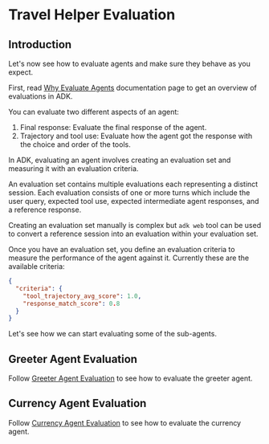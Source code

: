 # Travel Helper Evaluation

## Introduction

Let's now see how to evaluate agents and make sure they behave as you expect. 

First, read [Why Evaluate Agents](https://google.github.io/adk-docs/evaluate/) documentation page to get an overview of 
evaluations in ADK. 

You can evaluate two different aspects of an agent:

1. Final response: Evaluate the final response of the agent.
2. Trajectory and tool use: Evaluate how the agent got the response with the choice and order of the tools.

In ADK, evaluating an agent involves creating an evaluation set and measuring it with an evaluation criteria. 

An evaluation set contains multiple evaluations each representing a distinct session. Each evaluation consists of one or
more turns which include the user query, expected tool use, expected intermediate agent responses, and a reference response. 

Creating an evaluation set manually is complex but `adk web` tool can be used to convert a reference session into an 
evaluation within your evaluation set.

Once you have an evaluation set, you define an evaluation criteria to measure the performance of the agent against it.
Currently these are the available criteria:

```json
{
  "criteria": {
    "tool_trajectory_avg_score": 1.0,
    "response_match_score": 0.8
  }
}
```

Let's see how we can start evaluating some of the sub-agents. 

## Greeter Agent Evaluation

Follow [Greeter Agent Evaluation](../sub_agents/greeter/eval) to see how to evaluate the greeter agent.

## Currency Agent Evaluation

Follow [Currency Agent Evaluation](../sub_agents/currency/eval) to see how to evaluate the currency agent.


